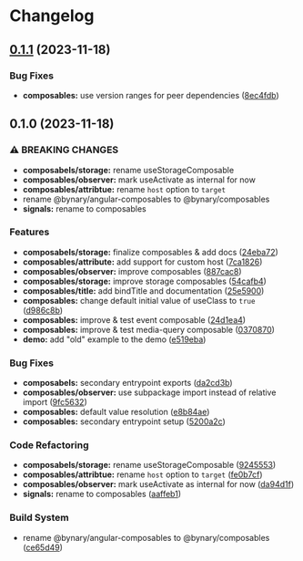 # Changelog

## [0.1.1](https://github.com/bynaryDE/angular-extensions/compare/composables-v0.1.0...composables-v0.1.1) (2023-11-18)


### Bug Fixes

* **composables:** use version ranges for peer dependencies ([8ec4fdb](https://github.com/bynaryDE/angular-extensions/commit/8ec4fdba0b38bc1502599ad01a479920cedcbb46))

## 0.1.0 (2023-11-18)


### ⚠ BREAKING CHANGES

* **composabels/storage:** rename useStorageComposable
* **composables/observer:** mark useActivate as internal for now
* **composables/attribtue:** rename `host` option to `target`
* rename @bynary/angular-composables to @bynary/composables
* **signals:** rename to composables

### Features

* **composabels/storage:** finalize composables & add docs ([24eba72](https://github.com/bynaryDE/angular-extensions/commit/24eba7265ff637b39dc9a227f779d18f2a0e9388))
* **composables/attribute:** add support for custom host ([7ca1826](https://github.com/bynaryDE/angular-extensions/commit/7ca1826ec07e0c120ea812a0b05b074f44e51b1a))
* **composables/observer:** improve composables ([887cac8](https://github.com/bynaryDE/angular-extensions/commit/887cac855d4ad727507b7db212cf99f660c7e3b4))
* **composables/storage:** improve storage composables ([54cafb4](https://github.com/bynaryDE/angular-extensions/commit/54cafb45f6f09c9dfe26caf9c67a1da46e5666f6))
* **composables/title:** add bindTitle and documentation ([25e5900](https://github.com/bynaryDE/angular-extensions/commit/25e5900a65dacd4ed49aca942db96c98fdb9f0d4))
* **composables:** change default initial value of useClass to `true` ([d986c8b](https://github.com/bynaryDE/angular-extensions/commit/d986c8bfe0c8832c43d1fa925381642f4ab1c61d))
* **composables:** improve & test event composable ([24d1ea4](https://github.com/bynaryDE/angular-extensions/commit/24d1ea4098b3216b139967eda234a99cfffa9c0f))
* **composables:** improve & test media-query composable ([0370870](https://github.com/bynaryDE/angular-extensions/commit/037087013d8f5f745ceaedc1b6235ba36a984e79))
* **demo:** add "old" example to the demo ([e519eba](https://github.com/bynaryDE/angular-extensions/commit/e519ebae94ccfdeb3f42c2553e92874f045ba68d))


### Bug Fixes

* **composabels:** secondary entrypoint exports ([da2cd3b](https://github.com/bynaryDE/angular-extensions/commit/da2cd3b1a11a00897114e40f52deccb3de0e84cb))
* **composables/observer:** use subpackage import instead of relative import ([9fc5632](https://github.com/bynaryDE/angular-extensions/commit/9fc56327d02b38e02d75d1f5beac5a0b0191120a))
* **composables:** default value resolution ([e8b84ae](https://github.com/bynaryDE/angular-extensions/commit/e8b84ae40ac5cdeb1a4d59b5c4f06fed3d138b13))
* **composables:** secondary entrypoint setup ([5200a2c](https://github.com/bynaryDE/angular-extensions/commit/5200a2c8678b9711855033be780b55482d93f9a0))


### Code Refactoring

* **composabels/storage:** rename useStorageComposable ([9245553](https://github.com/bynaryDE/angular-extensions/commit/92455533bbea77cd88405e75c70e58d48cd91ffa))
* **composables/attribtue:** rename `host` option to `target` ([fe0b7cf](https://github.com/bynaryDE/angular-extensions/commit/fe0b7cf685f0fdced8502ff8b94ea5d1a98b9b41))
* **composables/observer:** mark useActivate as internal for now ([da94d1f](https://github.com/bynaryDE/angular-extensions/commit/da94d1fe14c54d769c72afe6e5f56c3a9499ea06))
* **signals:** rename to composables ([aaffeb1](https://github.com/bynaryDE/angular-extensions/commit/aaffeb18a8585f840ea9012fac687a3b61213a0c))


### Build System

* rename @bynary/angular-composables to @bynary/composables ([ce65d49](https://github.com/bynaryDE/angular-extensions/commit/ce65d49f0a04dedc9c4da2e60a4199cbd6abf9aa))
